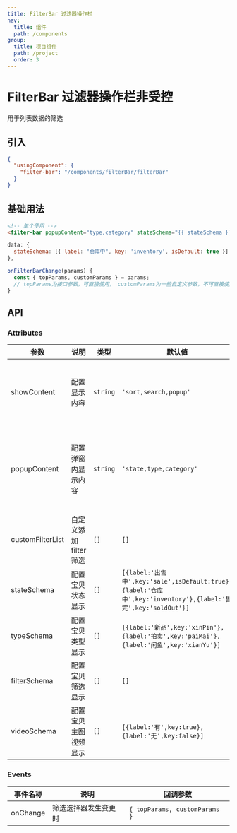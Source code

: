 ```yaml
---
title: FilterBar 过滤器操作栏
nav:
  title: 组件
  path: /components
group:
  title: 项目组件
  path: /project
  order: 3
---
```


# FilterBar 过滤器操作栏<Badge>非受控</Badge>

用于列表数据的筛选

## 引入

```json
{
  "usingComponent": {
    "filter-bar": "/components/filterBar/filterBar"
  }
}
```

## 基础用法

```html
<!-- 单个使用 -->
<filter-bar popupContent="type,category" stateSchema="{{ stateSchema }}" />
```

```js
data: {
  stateSchema: [{ label: "仓库中", key: 'inventory', isDefault: true }]
},

onFilterBarChange(params) {
  const { topParams, customParams } = params;
  // topParams为接口参数，可直接使用， customParams为一些自定义参数，不可直接使用在top接口参数上
}

```

## API

### Attributes

| 参数             | 说明                   | 类型     | 默认值                                                                                                       | 备注                                                                           |
| ---------------- | ---------------------- | -------- | ------------------------------------------------------------------------------------------------------------ | ------------------------------------------------------------------------------ |
| showContent      | 配置显示内容           | `string` | `'sort,search,popup'`                                                                                        | `sort`为默认的排序, `search`为搜索栏， `popup`为高级筛选弹窗                   |
| popupContent     | 配置弹窗内显示内容     | `string` | `'state,type,category'`                                                                                      | `state`为宝贝类型, `type`为宝贝类型, `video`为主图视频 ， `category`为类目选择 |
| customFilterList | 自定义添加 filter 筛选 | `[]`     | `[]`                                                                                                         | 正在实现，暂不要使用                                                           |
| stateSchema      | 配置宝贝状态显示       | `[]`     | `[{label:'出售中',key:'sale',isDefault:true},{label:'仓库中',key:'inventory'},{label:'售完',key:'soldOut'}]` | -                                                                              |
| typeSchema       | 配置宝贝类型显示       | `[]`     | `[{label:'新品',key:'xinPin'},{label:'拍卖',key:'paiMai'},{label:'闲鱼',key:'xianYu'}]`                      | -                                                                              |
| filterSchema     | 配置宝贝筛选显示       | `[]`     | `[]`                                                                                                         | `{ label: xxx, key: xxx, isDefault: true }`                                    |
| videoSchema      | 配置宝贝主图视频显示   | `[]`     | `[{label:'有',key:true},{label:'无',key:false}]`                                                             | `{ label: '有', key: true, isDefault: true }`                                  |

### Events

| 事件名称 | 说明                 | 回调参数                      |
| -------- | -------------------- | ----------------------------- |
| onChange | 筛选选择器发生变更时 | `{ topParams, customParams }` |
